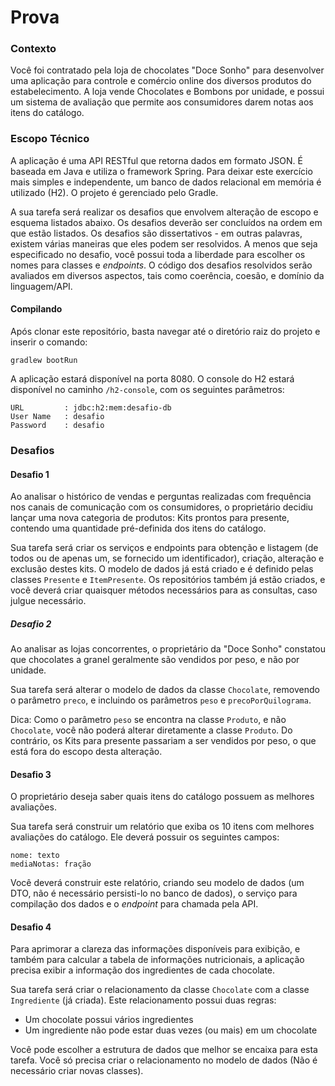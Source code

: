 # Prova

### Contexto

Você foi contratado pela loja de chocolates "Doce Sonho" para desenvolver uma aplicação para controle e comércio online
dos diversos produtos do estabelecimento. A loja vende Chocolates e Bombons por unidade, e possui um sistema de avaliação que permite aos consumidores darem notas
aos itens do catálogo.

### Escopo Técnico

A aplicação é uma API RESTful que retorna dados em formato JSON. É baseada em Java e utiliza o framework Spring.
Para deixar este exercício mais simples e independente, um banco de dados relacional em memória é utilizado (H2). O
projeto é gerenciado pelo Gradle.

A sua tarefa será realizar os desafios que envolvem alteração de escopo e esquema listados abaixo. Os desafios deverão
ser concluídos na ordem em que estão listados. Os desafios são dissertativos - em outras palavras, existem várias
maneiras que eles podem ser resolvidos. A menos que seja especificado no desafio, você possui toda a liberdade para
escolher os nomes para classes e _endpoints_. O código dos desafios resolvidos serão avaliados em diversos aspectos,
tais como coerência, coesão, e domínio da linguagem/API.

#### Compilando

Após clonar este repositório, basta navegar até o diretório raiz do projeto e inserir o comando:

```gradlew bootRun```

A aplicação estará disponível na porta 8080. O console do H2 estará disponível no caminho ```/h2-console```, com os
seguintes parâmetros: 

```
URL         : jdbc:h2:mem:desafio-db
User Name   : desafio
Password    : desafio
```

### Desafios

#### Desafio 1

Ao analisar o histórico de vendas e perguntas realizadas com frequência nos canais de comunicação com os consumidores,
o proprietário decidiu lançar uma nova categoria de produtos: Kits prontos para presente, contendo uma quantidade
pré-definida dos itens do catálogo.

Sua tarefa será criar os serviços e endpoints para obtenção e listagem (de todos ou de apenas um, se fornecido um
identificador), criação, alteração e exclusão destes kits. O modelo de dados já está criado e é definido pelas classes
```Presente``` e ```ItemPresente```. Os repositórios também já estão criados, e você deverá criar quaisquer métodos
necessários para as consultas, caso julgue necessário.

##### Desafio 2

Ao analisar as lojas concorrentes, o proprietário da "Doce Sonho" constatou que chocolates a granel geralmente são
vendidos por peso, e não por unidade.

Sua tarefa será alterar o modelo de dados da classe ```Chocolate```, removendo o parâmetro ```preco```, e incluindo os
parâmetros ```peso``` e ```precoPorQuilograma```.

Dica: Como o parâmetro ```peso``` se encontra na classe ```Produto```, e não ```Chocolate```, você não poderá alterar
diretamente a classe ```Produto```. Do contrário, os Kits para presente passariam a ser vendidos por peso, o que está
fora do escopo desta alteração.

#### Desafio 3

O proprietário deseja saber quais itens do catálogo possuem as melhores avaliações.

Sua tarefa será construir um relatório que exiba os 10 itens com melhores avaliações do catálogo. Ele deverá possuir os
seguintes campos:

```
nome: texto
mediaNotas: fração
```

Você deverá construir este relatório, criando seu modelo de dados (um DTO, não é necessário persisti-lo no banco de
dados), o serviço para compilação dos dados e o _endpoint_ para chamada pela API.

#### Desafio 4

Para aprimorar a clareza das informações disponíveis para exibição, e também para calcular a tabela de informações 
nutricionais, a aplicação precisa exibir a informação dos ingredientes de cada chocolate.

Sua tarefa será criar o relacionamento da classe ```Chocolate``` com a classe ```Ingrediente``` (já criada). Este
relacionamento possui duas regras:
* Um chocolate possui vários ingredientes
* Um ingrediente não pode estar duas vezes (ou mais) em um chocolate

Você pode escolher a estrutura de dados que melhor se encaixa para esta tarefa. Você só precisa criar o relacionamento
no modelo de dados (Não é necessário criar novas classes).